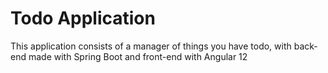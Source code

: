 # Todo Application
This application consists of a manager of things you have todo, with back-end made with Spring Boot and front-end with Angular 12
